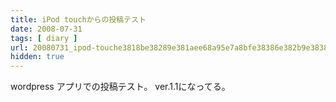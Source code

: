 ```yaml
---
title: iPod touchからの投稿テスト
date: 2008-07-31
tags: [ diary ]
url: 20080731_ipod-touche3818be38289e381aee68a95e7a8bfe38386e382b9e38388
hidden: true
---
```

wordpress アプリでの投稿テスト。
ver.1.1になってる。
